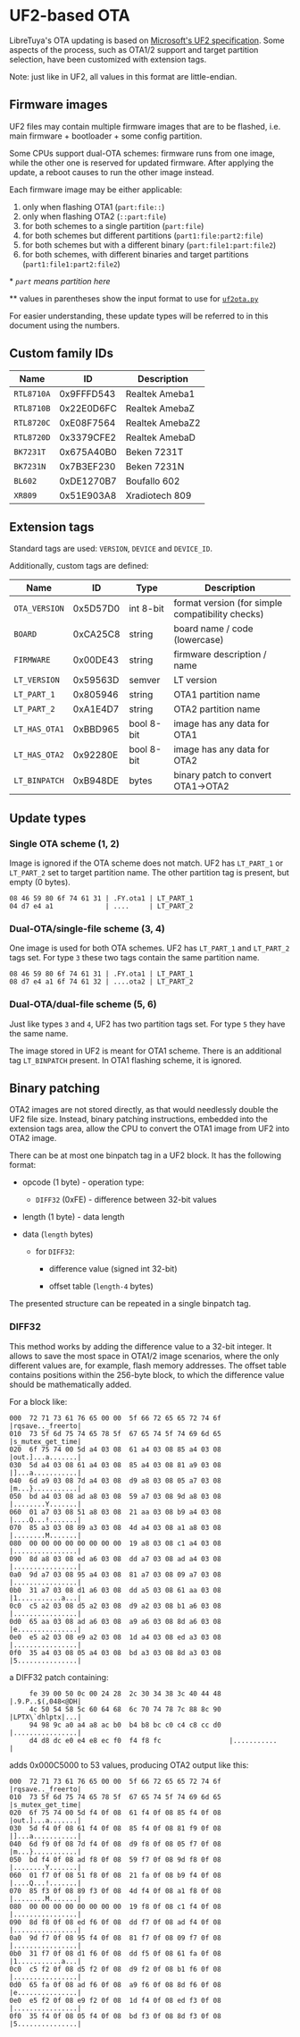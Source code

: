 # UF2-based OTA

LibreTuya's OTA updating is based on [Microsoft's UF2 specification](https://microsoft.github.io/uf2/). Some aspects of the process, such as OTA1/2 support and target partition selection, have been customized with extension tags.

Note: just like in UF2, all values in this format are little-endian.

## Firmware images

UF2 files may contain multiple firmware images that are to be flashed, i.e. main firmware + bootloader + some config partition.

Some CPUs support dual-OTA schemes: firmware runs from one image, while the other one is reserved for updated firmware. After applying the update, a reboot causes to run the other image instead.

Each firmware image may be either applicable:

1. only when flashing OTA1 (`part:file::`)
2. only when flashing OTA2 (`::part:file`)
3. for both schemes to a single partition (`part:file`)
4. for both schemes but different partitions (`part1:file:part2:file`)
5. for both schemes but with a different binary (`part:file1:part:file2`)
6. for both schemes, with different binaries and target partitions (`part1:file1:part2:file2`)

\* *`part` means partition here*

\*\* values in parentheses show the input format to use for [`uf2ota.py`](uf2ota.md)

For easier understanding, these update types will be referred to in this document using the numbers.

## Custom family IDs

Name       | ID         | Description
-----------|------------|----------------
`RTL8710A` | 0x9FFFD543 | Realtek Ameba1
`RTL8710B` | 0x22E0D6FC | Realtek AmebaZ
`RTL8720C` | 0xE08F7564 | Realtek AmebaZ2
`RTL8720D` | 0x3379CFE2 | Realtek AmebaD
`BK7231T`  | 0x675A40B0 | Beken 7231T
`BK7231N`  | 0x7B3EF230 | Beken 7231N
`BL602`    | 0xDE1270B7 | Boufallo 602
`XR809`    | 0x51E903A8 | Xradiotech 809

## Extension tags

Standard tags are used: `VERSION`, `DEVICE` and `DEVICE_ID`.

Additionally, custom tags are defined:

Name          | ID       | Type       | Description
--------------|----------|------------|-------------------------------------------------
`OTA_VERSION` | 0x5D57D0 | int 8-bit  | format version (for simple compatibility checks)
`BOARD`       | 0xCA25C8 | string     | board name / code (lowercase)
`FIRMWARE`    | 0x00DE43 | string     | firmware description / name
`LT_VERSION`  | 0x59563D | semver     | LT version
`LT_PART_1`   | 0x805946 | string     | OTA1 partition name
`LT_PART_2`   | 0xA1E4D7 | string     | OTA2 partition name
`LT_HAS_OTA1` | 0xBBD965 | bool 8-bit | image has any data for OTA1
`LT_HAS_OTA2` | 0x92280E | bool 8-bit | image has any data for OTA2
`LT_BINPATCH` | 0xB948DE | bytes      | binary patch to convert OTA1->OTA2

## Update types

### Single OTA scheme (1, 2)

Image is ignored if the OTA scheme does not match. UF2 has `LT_PART_1` or `LT_PART_2` set to target partition name. The other partition tag is present, but empty (0 bytes).

```
08 46 59 80 6f 74 61 31 | .FY.ota1 | LT_PART_1
04 d7 e4 a1             | ....     | LT_PART_2
```

### Dual-OTA/single-file scheme (3, 4)

One image is used for both OTA schemes. UF2 has `LT_PART_1` and `LT_PART_2` tags set. For type `3` these two tags contain the same partition name.

```
08 46 59 80 6f 74 61 31 | .FY.ota1 | LT_PART_1
08 d7 e4 a1 6f 74 61 32 | ....ota2 | LT_PART_2
```

### Dual-OTA/dual-file scheme (5, 6)

Just like types `3` and `4`, UF2 has two partition tags set. For type `5` they have the same name.

The image stored in UF2 is meant for OTA1 scheme. There is an additional tag `LT_BINPATCH` present. In OTA1 flashing scheme, it is ignored.

## Binary patching

OTA2 images are not stored directly, as that would needlessly double the UF2 file size. Instead, binary patching instructions, embedded into the extension tags area, allow the CPU to convert the OTA1 image from UF2 into OTA2 image.

There can be at most one binpatch tag in a UF2 block. It has the following format:

- opcode (1 byte) - operation type:

  - `DIFF32` (0xFE) - difference between 32-bit values

- length (1 byte) - data length
- data (`length` bytes)

  - for `DIFF32`:

    - difference value (signed int 32-bit)

	- offset table (`length-4` bytes)

The presented structure can be repeated in a single binpatch tag.

### DIFF32

This method works by adding the difference value to a 32-bit integer. It allows to save the most space in OTA1/2 image scenarios, where the only different values are, for example, flash memory addresses. The offset table contains positions within the 256-byte block, to which the difference value should be mathematically added.

For a block like:
```
000  72 71 73 61 76 65 00 00  5f 66 72 65 65 72 74 6f  |rqsave.._freerto|
010  73 5f 6d 75 74 65 78 5f  67 65 74 5f 74 69 6d 65  |s_mutex_get_time|
020  6f 75 74 00 5d a4 03 08  61 a4 03 08 85 a4 03 08  |out.]...a.......|
030  5d a4 03 08 61 a4 03 08  85 a4 03 08 81 a9 03 08  |]...a...........|
040  6d a9 03 08 7d a4 03 08  d9 a8 03 08 05 a7 03 08  |m...}...........|
050  bd a4 03 08 ad a8 03 08  59 a7 03 08 9d a8 03 08  |........Y.......|
060  01 a7 03 08 51 a8 03 08  21 aa 03 08 b9 a4 03 08  |....Q...!.......|
070  85 a3 03 08 89 a3 03 08  4d a4 03 08 a1 a8 03 08  |........M.......|
080  00 00 00 00 00 00 00 00  19 a8 03 08 c1 a4 03 08  |................|
090  8d a8 03 08 ed a6 03 08  dd a7 03 08 ad a4 03 08  |................|
0a0  9d a7 03 08 95 a4 03 08  81 a7 03 08 09 a7 03 08  |................|
0b0  31 a7 03 08 d1 a6 03 08  dd a5 03 08 61 aa 03 08  |1...........a...|
0c0  c5 a2 03 08 d5 a2 03 08  d9 a2 03 08 b1 a6 03 08  |................|
0d0  65 aa 03 08 ad a6 03 08  a9 a6 03 08 8d a6 03 08  |e...............|
0e0  e5 a2 03 08 e9 a2 03 08  1d a4 03 08 ed a3 03 08  |................|
0f0  35 a4 03 08 05 a4 03 08  bd a3 03 08 8d a3 03 08  |5...............|
```

a DIFF32 patch containing:
```
     fe 39 00 50 0c 00 24 28  2c 30 34 38 3c 40 44 48  |.9.P..$(,048<@DH|
     4c 50 54 58 5c 60 64 68  6c 70 74 78 7c 88 8c 90  |LPTX\`dhlptx|...|
     94 98 9c a0 a4 a8 ac b0  b4 b8 bc c0 c4 c8 cc d0  |................|
     d4 d8 dc e0 e4 e8 ec f0  f4 f8 fc                 |...........     |
```

adds 0x000C5000 to 53 values, producing OTA2 output like this:
```
000  72 71 73 61 76 65 00 00  5f 66 72 65 65 72 74 6f  |rqsave.._freerto|
010  73 5f 6d 75 74 65 78 5f  67 65 74 5f 74 69 6d 65  |s_mutex_get_time|
020  6f 75 74 00 5d f4 0f 08  61 f4 0f 08 85 f4 0f 08  |out.]...a.......|
030  5d f4 0f 08 61 f4 0f 08  85 f4 0f 08 81 f9 0f 08  |]...a...........|
040  6d f9 0f 08 7d f4 0f 08  d9 f8 0f 08 05 f7 0f 08  |m...}...........|
050  bd f4 0f 08 ad f8 0f 08  59 f7 0f 08 9d f8 0f 08  |........Y.......|
060  01 f7 0f 08 51 f8 0f 08  21 fa 0f 08 b9 f4 0f 08  |....Q...!.......|
070  85 f3 0f 08 89 f3 0f 08  4d f4 0f 08 a1 f8 0f 08  |........M.......|
080  00 00 00 00 00 00 00 00  19 f8 0f 08 c1 f4 0f 08  |................|
090  8d f8 0f 08 ed f6 0f 08  dd f7 0f 08 ad f4 0f 08  |................|
0a0  9d f7 0f 08 95 f4 0f 08  81 f7 0f 08 09 f7 0f 08  |................|
0b0  31 f7 0f 08 d1 f6 0f 08  dd f5 0f 08 61 fa 0f 08  |1...........a...|
0c0  c5 f2 0f 08 d5 f2 0f 08  d9 f2 0f 08 b1 f6 0f 08  |................|
0d0  65 fa 0f 08 ad f6 0f 08  a9 f6 0f 08 8d f6 0f 08  |e...............|
0e0  e5 f2 0f 08 e9 f2 0f 08  1d f4 0f 08 ed f3 0f 08  |................|
0f0  35 f4 0f 08 05 f4 0f 08  bd f3 0f 08 8d f3 0f 08  |5...............|
```
